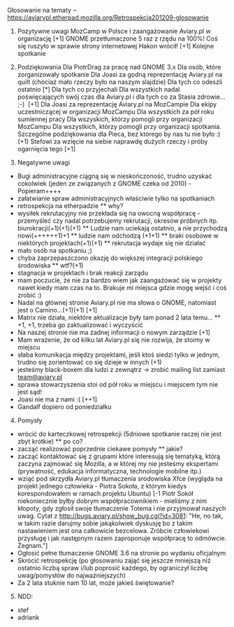 Głosowanie na tematy ‒ https://aviarypl.etherpad.mozilla.org/Retrospekcja201209-glosowanie


1. Pozytywne uwagi
MozCamp w Polsce i zaangażowanie Aviary.pl w organizację [+1]
GNOME przetłumaczone 5 raz z rzędu na 100%!
Coś się ruszyło w sprawie strony internetowej
Hakon wrócił! [+1]
Kolejne spotkanie

2. Podziękowania
Dla PiotrDrag za pracę nad GNOME 3.x
Dla osób, które zorganizowały spotkanie
Dla Joasi za godną reprezentację Aviary.pl na quilt (chociaż mało rzeczy było na naszym slajdzie)
Dla tych co odeszli ostatnio [*]
Dla tych co przyjechali
Dla wszystkich nadal poświęcających swój czas dla Aviary.pl
i dla tych co za Stasia zdrowie… ;-)  [+1]
Dla Joasi za reprezentację Aviary.pl na MozCampie
Dla ekipy uczestniczącej w organizacji MozCampu
Dla wszystkich za pół roku sumiennej pracy
Dla wszyskich, którzy pomogli przy organizacji MozCampu
Dla wszystkich, którzy pomogli przy organizacji spotkania. Szczególne podziękowania dla Pieca, bez którego by nas tu nie było :) (+1)
Stefowi za wzięcie na siebie naprawdę dużych rzeczy i próby ogarnięcia tego [+1]

3. Negatywne uwagi
* Bugi administracyjne ciągną się w nieskończoność, trudno uzyskać cokolwiek (jeden ze związanych z GNOME czeka od 2010) - Popieram++++
* załatwianie spraw administracyjnych właściwie tylko na spotkaniach
* retrospekcja na etherpadzie
** why?
* wysiłek rekrutacyjny nie przekłada się na owocną współpracę - przemyśleć czy nadal potrzebujemy rekrutacji, okresów próbnych itp. biurokracji(+1)(+1)(+1)
** Ludzie nam uciekają ostatnio, a nie przychodzą nowi(++++++1)+1
** ludzie nam odchodzą (+1+1)
** braki osobowe w niektórych projektach(+1)(+1)
** rekrutacja wydaje się nie działać
* mało osób na spotkaniu ;)
* chyba zaprzepaszczono okazję do większej integracji polskiego środowiska
** wtf?(+1)
* stagnacja w projektach i brak reakcji zarządu
* mam poczucie, że nie za bardzo wiem jak zaangażować się w projekty nawet kiedy mam czas na to. Brakuje mi miejsca gdzie mogę wejść i coś zrobić :)
* Nadal na głównej stronie Aviary.pl nie ma słowa o GNOME, natomiast jest o Camino...(+1)(+1) [+1]
* Matrix nie działa, niektóre aktualizacje były tam ponad 2 lata temu...
** +1, +1, trzeba go zaktualizować i wyczyścić
* Na naszej stronie nie ma żadnej informacji o nowym zarządzie [+1]
* Mam wrażenie, że od kilku lat Aviary.pl się nie rozwija, że stoimy w miejscu
* słaba komunikacja między projektami, jeśli ktoś siedzi tylko w jednym, trudno się zorientować co się dzieje w innych (+1)
* jesteśmy black-boxem dla ludzi z zewnątrz -> zrobić mailing list zamiast team@aviary.pl
* sprawa stowarzyszenia stoi od pół roku w miejscu i miejscem tym nie jest sąd!
* Joasi nie ma z nami :( [++1]
* Gandalf dopiero od poniedziałku

4. Pomysły
* wrócić do karteczkowej retrospekcji (5dniowe spotkanie raczej nie jest zbyt krótkie)
** po co?
* zacząć realizować poprzednie ciekawe pomysły
** jakie?
* zacząć kontaktować się z grupami które interesują się tematyką, którą zaczyna zajmować się Mozilla, a w której my nie jesteśmy ekspertami (prywatność, edukacja informatyczna, technologie mobilne itp.)
* wziąć pod skrzydła Aviary.pl tłumaczenia srodowiska Xfce (wygląda na projekt jednego człowieka - Piotra Sokoła, z którym kiedys korespondowałem w ramach projektu Ubuntu) [-1 Piotr Sokół niekoniecznie byłby dobrym współpracownikiem - mieliśmy z nim kłopoty, gdy zgłosił swoje tłumaczenie Totema i nie przyjmował naszych uwag. Cytat z http://bugs.aviary.pl/show_bug.cgi?id=3081: "He, no tak, w takim razie darujmy sobie jakąkolwiek dyskusję bo z takim nastawieniem jest ona całkowicie bezcelowa. Zróbcie człowiekowi przysługę i jak następnym razem zaproponuje współpracę to odmówcie. Żegnam."]
* Ogłosić pełne tłumaczenie GNOME 3.6 na stronie po wydaniu oficjalnym
* Skrócić retrospekcję (po głosowaniu zająć się jeszcze mniejszą niż ostatnio liczbą spraw i/lub poprosić każdego, by ograniczył liczbę uwag/pomysłów do najważniejszych)
* Za 2 lata stuknie nam 10 lat, może jakieś świętowanie?



5. NDD:
* stef
* adriank
